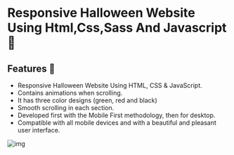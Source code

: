 # Responsive Halloween Website Using Html,Css,Sass And Javascript 🎃


## Features 🎃

- Responsive Halloween Website Using HTML, CSS & JavaScript.
- Contains animations when scrolling.
- It has three color designs (green, red and black)
- Smooth scrolling in each section.
- Developed first with the Mobile First methodology, then for desktop.
- Compatible with all mobile devices and with a beautiful and pleasant user interface.


![img](/previw.png)
